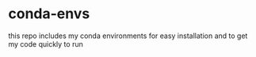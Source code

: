 # conda-envs
this repo includes my conda environments for easy installation and to get my code quickly to run
